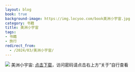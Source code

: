 ```yaml
---
layout: blog
book: true
background-image: https://img.locyoo.com/book美洲小宇宙.jpg
category: 书籍
title: 美洲小宇宙
tags:
- 书籍
- 旅行
redirect_from:
  - /2024/03/美洲小宇宙/
---
```

![](https://img.locyoo.com/book美洲小宇宙.jpg)
美洲小宇宙: <a name = "ref1" href="https://url18.ctfile.com/f/50983618-1345419106-084de3?p=3619">点击下载</a>，访问密码请点击右上方“关于”自行查看